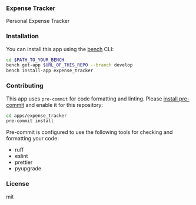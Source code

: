 ### Expense Tracker

Personal Expense Tracker

### Installation

You can install this app using the [bench](https://github.com/frappe/bench) CLI:

```bash
cd $PATH_TO_YOUR_BENCH
bench get-app $URL_OF_THIS_REPO --branch develop
bench install-app expense_tracker
```

### Contributing

This app uses `pre-commit` for code formatting and linting. Please [install pre-commit](https://pre-commit.com/#installation) and enable it for this repository:

```bash
cd apps/expense_tracker
pre-commit install
```

Pre-commit is configured to use the following tools for checking and formatting your code:

- ruff
- eslint
- prettier
- pyupgrade

### License

mit
